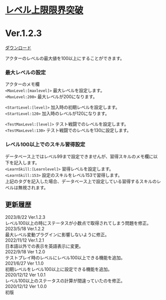 # [レベル上限限界突破](https://raw.githubusercontent.com/nuun888/MZ/master/NUUN_LevelUnlimited.js)
# Ver.1.2.3  
 [ダウンロード](https://raw.githubusercontent.com/nuun888/MZ/master/NUUN_LevelUnlimited.js)

アクターのレベルの最大値を100以上にすることができます。  

### 最大レベルの設定
アクターのメモ欄  
`<MaxLevel:[maxlevel]>` 最大レベルを設定します。  
`<MaxLevel:200>` 最大レベルが200になります。  

`<StartLevel:[level]>` 加入時の初期レベルを設定します。  
`<StartLevel:120>` 加入時のレベルが120になります。  

`<TestMaxLevel:[level]>` テスト戦闘でのレベルを設定します。  
`<TestMaxLevel:130>` テスト戦闘でのレベルを130に設定します。

### レベル100以上でのスキル習得設定
データベース上ではレベル99まで設定できませんが、習得スキルのメモ欄に以下を記入します。  
`<LearnSkill:[Learnlevel]>` 習得レベルを設定します。  
`<LearnSkill:153>` 設定のスキルをレベル153で習得します。  
上記のタグを記入した場合、データベース上で設定している習得するスキルのレベルは無視されます。  

## 更新履歴
2023/8/22 Ver.1.2.3  
レベル100以上の時にステータスが小数点で取得されてしまう問題を修正。  
2023/5/18 Ver.1.2.2  
最大レベル変動プラグインに影響しないように修正。  
2022/11/12 Ver.1.2.1  
日本語以外での表示を英語表示に変更。  
2022/9/18 Ver 1.2.0  
テストプレイ時のレベルにレベル100以上できる機能を追加。  
2021/6/27 Ver 1.1.0  
初期レベルをレベル100以上に設定できる機能を追加。  
2020/12/12 Ver 1.0.1  
レベル100以上のステータスの計算が間違っていたのを修正。  
2020/12/12 Ver 1.0.0  
初版  
